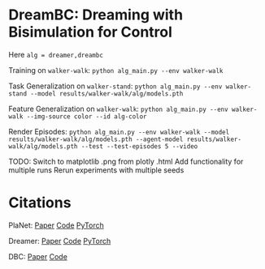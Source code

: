 # DreamBC: Dreaming with Bisimulation for Control

Here ```alg = dreamer,dreambc```

Training on ```walker-walk```: ```python alg_main.py --env walker-walk```

Task Generalization on ```walker-stand```: ```python alg_main.py --env walker-stand --model results/walker-walk/alg/models.pth```

Feature Generalization on ```walker-walk```: ```python alg_main.py --env walker-walk --img-source color --id alg-color```

Render Episodes: ```python alg_main.py --env walker-walk --model results/walker-walk/alg/models.pth --agent-model results/walker-walk/alg/models.pth --test --test-episodes 5 --video```

TODO:
Switch to matplotlib .png from plotly .html
Add functionality for multiple runs
Rerun experiments with multiple seeds

# Citations
PlaNet: [Paper](https://arxiv.org/abs/1811.04551) [Code](https://github.com/google-research/planet) [PyTorch](https://github.com/Kaixhin/PlaNet)

Dreamer: [Paper](https://arxiv.org/abs/1912.01603) [Code](https://github.com/danijar/dreamer) [PyTorch](https://github.com/juliusfrost/dreamer-pytorch)

DBC: [Paper](https://arxiv.org/abs/2006.10742) [Code](https://github.com/facebookresearch/deep_bisim4control)
